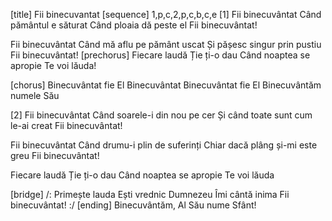 [title] Fii binecuvantat
[sequence] 1,p,c,2,p,c,b,c,e
[1]
Fii binecuvântat
Când pământul e săturat
Când ploaia dă peste el
Fii binecuvântat!

Fii binecuvântat
Când mă aflu pe pământ uscat
Și pășesc singur prin pustiu
Fii binecuvântat!
[prechorus]
Fiecare laudă Ție ți-o dau
Când noaptea se apropie
Te voi lăuda!

[chorus]
Binecuvântat fie El
Binecuvântat
Binecuvântat fie El
Binecuvântăm numele Său

[2]
Fii binecuvântat
Când soarele-i din nou pe cer
Și când toate sunt cum le-ai creat
Fii binecuvântat!

Fii binecuvântat
Când drumu-i plin de suferinți
Chiar dacă plâng și-mi este greu
Fii binecuvântat!

Fiecare laudă Ție ți-o dau
Când noaptea se apropie
Te voi lăuda

[bridge]
/: Primește lauda
Ești vrednic Dumnezeu
Îmi cântă inima
Fii binecuvântat! :/
[ending]
Binecuvântăm,
Al Său nume Sfânt!

